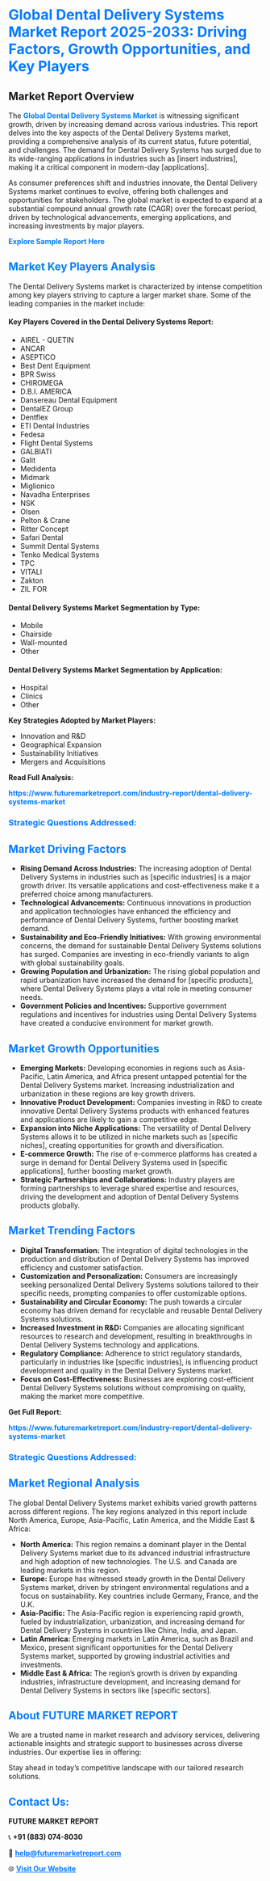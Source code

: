 <h1 style="color: #007BFF;">Global Dental Delivery Systems Market Report 2025-2033: Driving Factors, Growth Opportunities, and Key Players</h1>

<section id="overview">
<h2>Market Report Overview</h2>
<p>The <a href="https://www.futuremarketreport.com/industry-report/dental-delivery-systems-market" style="color: #007BFF; text-decoration: none;"><strong>Global Dental Delivery Systems Market</strong></a> is witnessing significant growth, driven by increasing demand across various industries. This report delves into the key aspects of the Dental Delivery Systems market, providing a comprehensive analysis of its current status, future potential, and challenges. The demand for Dental Delivery Systems has surged due to its wide-ranging applications in industries such as [insert industries], making it a critical component in modern-day [applications].</p>
<p>As consumer preferences shift and industries innovate, the Dental Delivery Systems market continues to evolve, offering both challenges and opportunities for stakeholders. The global market is expected to expand at a substantial compound annual growth rate (CAGR) over the forecast period, driven by technological advancements, emerging applications, and increasing investments by major players.</p>
</section>

<section id="overview">
<p><a href="https://www.futuremarketreport.com/request-sample/reportId=48514" style="color: #007BFF; text-decoration: none;"><strong>Explore Sample Report Here</strong></a></p>
</section>

<section id="key-players">
<h2 style="color: #007BFF;">Market Key Players Analysis</h2>
<p>The Dental Delivery Systems market is characterized by intense competition among key players striving to capture a larger market share. Some of the leading companies in the market include:</p>
<h4>Key Players Covered in the Dental Delivery Systems Report:</h4>
<ul><li>AIREL - QUETIN</li><li>ANCAR</li><li>ASEPTICO</li><li>Best Dent Equipment</li><li>BPR Swiss</li><li>CHIROMEGA</li><li>D.B.I. AMERICA</li><li>Dansereau Dental Equipment</li><li>DentalEZ Group</li><li>Dentflex</li><li>ETI Dental Industries</li><li>Fedesa</li><li>Flight Dental Systems</li><li>GALBIATI</li><li>Galit</li><li>Medidenta</li><li>Midmark</li><li>Miglionico</li><li>Navadha Enterprises</li><li>NSK</li><li>Olsen</li><li>Pelton &amp; Crane</li><li>Ritter Concept</li><li>Safari Dental</li><li>Summit Dental Systems</li><li>Tenko Medical Systems</li><li>TPC</li><li>VITALI</li><li>Zakton</li><li>ZIL FOR</li></ul>
<h4>Dental Delivery Systems Market Segmentation by Type:</h4>
<ul><li>Mobile</li><li>Chairside</li><li>Wall-mounted</li><li>Other</li></ul>

<h4>Dental Delivery Systems Market Segmentation by Application:</h4>
<ul><li>Hospital</li><li>Clinics</li><li>Other</li></ul>
<p><strong>Key Strategies Adopted by Market Players:</strong></p>
<ul>
<li>Innovation and R&D</li>
<li>Geographical Expansion</li>
<li>Sustainability Initiatives</li>
<li>Mergers and Acquisitions</li>
</ul>
</section>

<section>
<p><strong>Read Full Analysis: </strong></p><a href="https://www.futuremarketreport.com/industry-report/dental-delivery-systems-market" style="color: #007BFF; text-decoration: none;"><strong>https://www.futuremarketreport.com/industry-report/dental-delivery-systems-market</strong></a>
<h3 style="color: #007BFF;">Strategic Questions Addressed:</h3>
</section>

<section id="driving-factors">
<h2 style="color: #007BFF;">Market Driving Factors</h2>
<ul>
<li><strong>Rising Demand Across Industries:</strong> The increasing adoption of Dental Delivery Systems in industries such as [specific industries] is a major growth driver. Its versatile applications and cost-effectiveness make it a preferred choice among manufacturers.</li>
<li><strong>Technological Advancements:</strong> Continuous innovations in production and application technologies have enhanced the efficiency and performance of Dental Delivery Systems, further boosting market demand.</li>
<li><strong>Sustainability and Eco-Friendly Initiatives:</strong> With growing environmental concerns, the demand for sustainable Dental Delivery Systems solutions has surged. Companies are investing in eco-friendly variants to align with global sustainability goals.</li>
<li><strong>Growing Population and Urbanization:</strong> The rising global population and rapid urbanization have increased the demand for [specific products], where Dental Delivery Systems plays a vital role in meeting consumer needs.</li>
<li><strong>Government Policies and Incentives:</strong> Supportive government regulations and incentives for industries using Dental Delivery Systems have created a conducive environment for market growth.</li>
</ul>
</section>

<section id="growth-opportunities">
<h2 style="color: #007BFF;">Market Growth Opportunities</h2>
<ul>
<li><strong>Emerging Markets:</strong> Developing economies in regions such as Asia-Pacific, Latin America, and Africa present untapped potential for the Dental Delivery Systems market. Increasing industrialization and urbanization in these regions are key growth drivers.</li>
<li><strong>Innovative Product Development:</strong> Companies investing in R&D to create innovative Dental Delivery Systems products with enhanced features and applications are likely to gain a competitive edge.</li>
<li><strong>Expansion into Niche Applications:</strong> The versatility of Dental Delivery Systems allows it to be utilized in niche markets such as [specific niches], creating opportunities for growth and diversification.</li>
<li><strong>E-commerce Growth:</strong> The rise of e-commerce platforms has created a surge in demand for Dental Delivery Systems used in [specific applications], further boosting market growth.</li>
<li><strong>Strategic Partnerships and Collaborations:</strong> Industry players are forming partnerships to leverage shared expertise and resources, driving the development and adoption of Dental Delivery Systems products globally.</li>
</ul>
</section>

<section id="trending-factors">
<h2 style="color: #007BFF;">Market Trending Factors</h2>
<ul>
<li><strong>Digital Transformation:</strong> The integration of digital technologies in the production and distribution of Dental Delivery Systems has improved efficiency and customer satisfaction.</li>
<li><strong>Customization and Personalization:</strong> Consumers are increasingly seeking personalized Dental Delivery Systems solutions tailored to their specific needs, prompting companies to offer customizable options.</li>
<li><strong>Sustainability and Circular Economy:</strong> The push towards a circular economy has driven demand for recyclable and reusable Dental Delivery Systems solutions.</li>
<li><strong>Increased Investment in R&D:</strong> Companies are allocating significant resources to research and development, resulting in breakthroughs in Dental Delivery Systems technology and applications.</li>
<li><strong>Regulatory Compliance:</strong> Adherence to strict regulatory standards, particularly in industries like [specific industries], is influencing product development and quality in the Dental Delivery Systems market.</li>
<li><strong>Focus on Cost-Effectiveness:</strong> Businesses are exploring cost-efficient Dental Delivery Systems solutions without compromising on quality, making the market more competitive.</li>
</ul>
</section>

<section>
<p><strong>Get Full Report: </strong></p><a href="https://www.futuremarketreport.com/industry-report/dental-delivery-systems-market" style="color: #007BFF; text-decoration: none;"><strong>https://www.futuremarketreport.com/industry-report/dental-delivery-systems-market</strong></a>
<h3 style="color: #007BFF;">Strategic Questions Addressed:</h3>
</section>


<section id="regional-analysis">
<h2 style="color: #007BFF;">Market Regional Analysis</h2>
<p>The global Dental Delivery Systems market exhibits varied growth patterns across different regions. The key regions analyzed in this report include North America, Europe, Asia-Pacific, Latin America, and the Middle East & Africa:</p>
<ul>
<li><strong>North America:</strong> This region remains a dominant player in the Dental Delivery Systems market due to its advanced industrial infrastructure and high adoption of new technologies. The U.S. and Canada are leading markets in this region.</li>
<li><strong>Europe:</strong> Europe has witnessed steady growth in the Dental Delivery Systems market, driven by stringent environmental regulations and a focus on sustainability. Key countries include Germany, France, and the U.K.</li>
<li><strong>Asia-Pacific:</strong> The Asia-Pacific region is experiencing rapid growth, fueled by industrialization, urbanization, and increasing demand for Dental Delivery Systems in countries like China, India, and Japan.</li>
<li><strong>Latin America:</strong> Emerging markets in Latin America, such as Brazil and Mexico, present significant opportunities for the Dental Delivery Systems market, supported by growing industrial activities and investments.</li>
<li><strong>Middle East & Africa:</strong> The region’s growth is driven by expanding industries, infrastructure development, and increasing demand for Dental Delivery Systems in sectors like [specific sectors].</li>
</ul>
</section>

<footer>
<h2 style="color: #007BFF;">About FUTURE MARKET REPORT</h2>
<p>We are a trusted name in market research and advisory services, delivering actionable insights and strategic support to businesses across diverse industries. Our expertise lies in offering:</p>

<p>Stay ahead in today’s competitive landscape with our tailored research solutions.</p>

<h2 style="color: #007BFF;">Contact Us:</h2>
<p><strong>FUTURE MARKET REPORT</strong></p>
<p>📞 <strong>+91 (883) 074-8030</strong></p>
<p>📧 <strong><a href="mailto:help@futuremarketreport.com" style="color: #007BFF;">help@futuremarketreport.com</a></strong></p>
<p>🌐 <strong><a href="https://www.futuremarketreport.com/" style="color: #007BFF;">Visit Our Website</a></strong></p>
</footer>